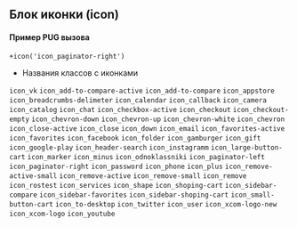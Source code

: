 ## Блок иконки (icon)

#### Пример PUG вызова
```html
+icon('icon_paginator-right')

```

* Названия классов с иконками

`icon_vk`
`icon_add-to-compare-active`
`icon_add-to-compare`
`icon_appstore`
`icon_breadcrumbs-delimeter`
`icon_calendar`
`icon_callback`
`icon_camera`
`icon_catalog`
`icon_chat`
`icon_checkbox-active`
`icon_checkout`
`icon_checkout-empty`
`icon_chevron-down`
`icon_chevron-up`
`icon_chevron-white`
`icon_chevron`
`icon_close-active`
`icon_close`
`icon_down`
`icon_email`
`icon_favorites-active`
`icon_favorites`
`icon_facebook`
`icon_folder`
`icon_gamburger`
`icon_gift`
`icon_google-play`
`icon_header-search`
`icon_instagramm`
`icon_large-button-cart`
`icon_marker`
`icon_minus`
`icon_odnoklassniki`
`icon_paginator-left`
`icon_paginator-right`
`icon_password`
`icon_phone`
`icon_plus`
`icon_remove-active-small`
`icon_remove-active`
`icon_remove-small`
`icon_remove`
`icon_rostest`
`icon_services`
`icon_shape`
`icon_shoping-cart`
`icon_sidebar-compare`
`icon_sidebar-favorites`
`icon_sidebar-shoping-cart`
`icon_small-button-cart`
`icon_to-desktop`
`icon_twitter`
`icon_user`
`icon_xcom-logo-new`
`icon_xcom-logo`
`icon_youtube`
